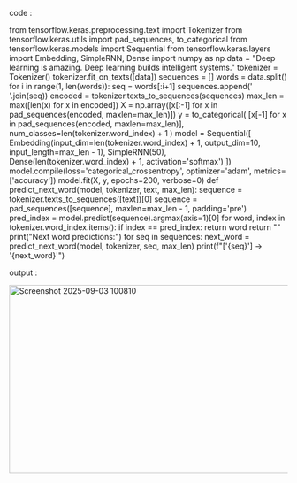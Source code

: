 code :

from tensorflow.keras.preprocessing.text import Tokenizer
from tensorflow.keras.utils import pad_sequences, to_categorical
from tensorflow.keras.models import Sequential
from tensorflow.keras.layers import Embedding, SimpleRNN, Dense
import numpy as np
data = "Deep learning is amazing. Deep learning builds intelligent systems."
tokenizer = Tokenizer()
tokenizer.fit_on_texts([data])
sequences = []
words = data.split()
for i in range(1, len(words)):
    seq = words[:i+1]
    sequences.append(' '.join(seq))
encoded = tokenizer.texts_to_sequences(sequences)
max_len = max([len(x) for x in encoded])
X = np.array([x[:-1] for x in pad_sequences(encoded, maxlen=max_len)])
y = to_categorical(
    [x[-1] for x in pad_sequences(encoded, maxlen=max_len)],
    num_classes=len(tokenizer.word_index) + 1
)
model = Sequential([
    Embedding(input_dim=len(tokenizer.word_index) + 1, output_dim=10, input_length=max_len - 1),
    SimpleRNN(50),
    Dense(len(tokenizer.word_index) + 1, activation='softmax')
])
model.compile(loss='categorical_crossentropy', optimizer='adam', metrics=['accuracy'])
model.fit(X, y, epochs=200, verbose=0)
def predict_next_word(model, tokenizer, text, max_len):
    sequence = tokenizer.texts_to_sequences([text])[0]
    sequence = pad_sequences([sequence], maxlen=max_len - 1, padding='pre')
    pred_index = model.predict(sequence).argmax(axis=1)[0]
    for word, index in tokenizer.word_index.items():
        if index == pred_index:
            return word
    return ""
print("Next word predictions:")
for seq in sequences:
    next_word = predict_next_word(model, tokenizer, seq, max_len)
    print(f"['{seq}'] -> '{next_word}'")

output :

<img width="1161" height="341" alt="Screenshot 2025-09-03 100810" src="https://github.com/user-attachments/assets/34e2baed-7bdc-4607-9166-b76438799112" />
